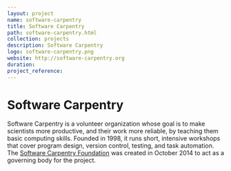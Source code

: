 ```yaml
---
layout: project
name: software-carpentry
title: Software Carpentry
path: software-carpentry.html
collection: projects
description: Software Carpentry
logo: software-carpentry.png
website: http://software-carpentry.org
duration:
project_reference:
---
```


# Software Carpentry

Software Carpentry is a volunteer organization whose goal is to make
scientists more productive, and their work more reliable, by teaching
them basic computing skills. Founded in 1998, it runs short, intensive
workshops that cover program design, version control, testing, and
task automation. The [Software Carpentry Foundation](http://software-carpentry.org/scf/index.html) was created in
October 2014 to act as a governing body for the project.
